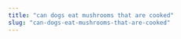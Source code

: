 ```yaml
---
title: "can dogs eat mushrooms that are cooked"
slug: "can-dogs-eat-mushrooms-that-are-cooked"
---
```



